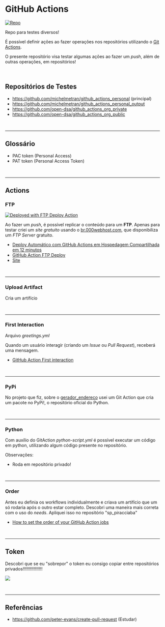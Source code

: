 # GitHub Actions

[![Repo](https://img.shields.io/badge/GitHub-repo-blue?logo=github&logoColor=f5f5f5)](https://github.com/michelmetran/github_actions_personal)

Repo para testes diversos!

É possível definir ações ao fazer operações nos repositórios utilizando o [Git Actions](https://github.com/marketplace?type=actions).

O presente repositório visa testar algumas ações ao fazer um _push_, além de outras operações, em repositórios!

<br>

## Repositórios de Testes

- https://github.com/michelmetran/github_actions_personal (principal)
- https://github.com/michelmetran/github_actions_personal_output
- https://github.com/open-dsa/github_actions_org_private
- https://github.com/open-dsa/github_actions_org_public

<br>

---

## Glossário

- PAC token (Personal Access)
- PAT token (Personal Access Token)

<br>

---

## Actions

### FTP

[<img alt="Deployed with FTP Deploy Action" src="https://img.shields.io/badge/Deployed With-FTP DEPLOY ACTION-%3CCOLOR%3E?style=for-the-badge&color=2b9348">](https://github.com/SamKirkland/FTP-Deploy-Action)

Ao fazer um _push_, é possível replicar o conteúdo para um **FTP**. Apenas para testar criei um _site gratuito_ usando o [br.000webhost.com](https://br.000webhost.com/), que disponibiliza um _FTP Server_ gratuito.

- [Deploy Automático com GitHub Actions em Hospedagem Compartilhada em 12 minutos](https://www.youtube.com/watch?v=3cLbh-k2qKk)
- [GitHub Action FTP Deploy](https://github.com/marketplace/actions/ftp-deploy)
- [Site](https://djangotestmiche.000webhostapp.com/)

<br>

---

### Upload Artifact

Cria um artifício

<br>

---

### First Interaction

Arquivo _greetings.yml_

Quando um usuário interagir (criando um _Issue_ ou _Pull Request_), receberá uma mensagem.

- [GitHub Action First interaction](https://github.com/marketplace/actions/first-interaction)

<br>

---

### PyPi

No projeto que fiz, sobre o [gerador_endereco](https://github.com/open-dsa/gerador_endereco) usei um Git Action que cria um pacote no PyPi!, o repositório oficial do Python.

<br>

---

### Python

Com auxílio do GitAction _python-script.yml_ é possível executar um código em python, utilizando algum código presente no repositório.

Observações:

- Roda em repositório privado!

<br>

---

### Order

Antes eu definia os workflows individualmente e criava um artifício que um só rodaria após o outro estar completo.
Descobri uma maneira mais correta com o uso do _needs_. Apliquei isso no repositório "sp_piracciaba"

- [How to set the order of your GitHub Action jobs](https://www.youtube.com/watch?v=JNqButrPjcE)

<br>

---

## Token

Descobri que se eu "sobrepor" o token eu consigo copiar entre repositórios privados!!!!!!!!!!!!!!!!

![](https://i.imgur.com/itPNspB.png)

<br>

---

## Referências

- https://github.com/peter-evans/create-pull-request (Estudar)
